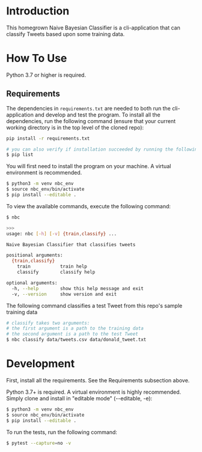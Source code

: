 # Introduction

This homegrown Naive Bayesian Classifier is a cli-application that can classify Tweets based upon some training data.

# How To Use

Python 3.7 or higher is required.

## Requirements

The dependencies in ```requirements.txt``` are needed to both run the cli-application and develop and test the program. To install all the dependencies, run the following command (ensure that your current working directory is in the top level of the cloned repo):

```bash
pip install -r requirements.txt

# you can also verify if installation succeeded by running the following
$ pip list
```

You will first need to install the program on your machine. A virtual environment is recommended.

```bash
$ python3 -m venv nbc_env
$ source nbc_env/bin/activate
$ pip install --editable .
```

To view the available commands, execute the following command:

```bash
$ nbc

>>>
usage: nbc [-h] [-v] {train,classify} ...

Naive Bayesian Classifier that classifies tweets

positional arguments:
  {train,classify}
    train           train help
    classify        classify help

optional arguments:
  -h, --help        show this help message and exit
  -v, --version     show version and exit

```

The following command classifies a test Tweet from this repo's sample training data

```bash
# classify takes two arguments:
# the first argument is a path to the training data
# the second argument is a path to the test Tweet
$ nbc classify data/tweets.csv data/donald_tweet.txt
```

# Development

First, install all the requirements. See the Requirements subsection above.

Python 3.7+ is required. A virtual environment is highly recommended. Simply clone and install in "editable mode" (--editable, -e):

```bash
$ python3 -m venv nbc_env
$ source nbc_env/bin/activate
$ pip install --editable .
```

To run the tests, run the following command:

```bash
$ pytest --capture=no -v
```
